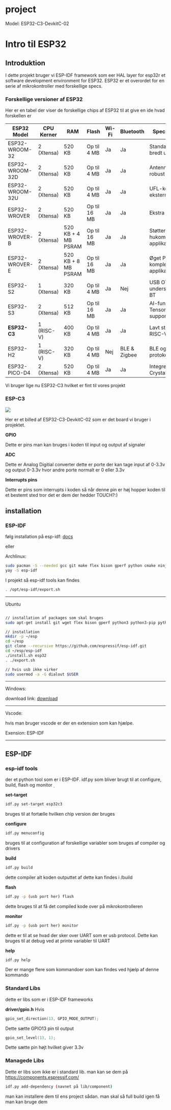 # project
Model: ESP32-C3-DevkitC-02

# Intro til ESP32
## Introduktion 
I dette projekt bruger vi ESP-IDF framework som eer HAL layer for esp32r et software development environment for ESP32. ESP32 er et overordet for en serie af mikrokontroller med forskellige specs. 

### Forskellige versioner af ESP32

Her er en tabel der viser de forskellige chips af ESP32 til at give en ide hvad forskellen er

| ESP32 Model      | CPU Kerner | RAM      | Flash    | Wi-Fi | Bluetooth | Specielle Funktioner                   |
|------------------|------------|----------|----------|-------|-----------|----------------------------------------|
| ESP32-WROOM-32   | 2 (Xtensa) | 520 KB   | Op til 4 MB | Ja   | Ja        | Standardmodellen, bredt understøttet    |
| ESP32-WROOM-32D  | 2 (Xtensa) | 520 KB   | Op til 4 MB | Ja   | Ja        | Antenne på modul, robust forbindelse    |
| ESP32-WROOM-32U  | 2 (Xtensa) | 520 KB   | Op til 4 MB | Ja   | Ja        | UFL-konnektor til ekstern antenne       |
| ESP32-WROVER     | 2 (Xtensa) | 520 KB   | Op til 16 MB | Ja | Ja       | Ekstra RAM, PSRAM                       |
| ESP32-WROVER-B   | 2 (Xtensa) | 520 KB + 4 MB PSRAM | Op til 16 MB | Ja | Ja | Støtter PSRAM til hukommelseskrævende applikationer |
| ESP32-WROVER-E   | 2 (Xtensa) | 520 KB + 8 MB PSRAM | Op til 16 MB | Ja | Ja | Øget PSRAM, egnet til komplekse applikationer |
| ESP32-S2         | 1 (Xtensa) | 320 KB   | Op til 4 MB | Ja   | Nej       | USB OTG-understøttelse, ingen BT        |
| ESP32-S3        | 2 (Xtensa) | 512 KB   | Op til 16 MB | Ja | Ja       | AI-funktioner, TensorFlow Lite support  |
| **ESP32-C3**         | 1 (RISC-V) | 400 KB   | Op til 4 MB | Ja   | Ja        | Lavt strømforbrug, RISC-V arkitektur    |
| ESP32-H2         | 1 (RISC-V) | 320 KB   | Op til 4 MB | Nej  | BLE & Zigbee | BLE og Zigbee-protokol support          |
| ESP32-PICO-D4    | 2 (Xtensa) | 520 KB   | Op til 4 MB | Ja   | Ja        | Integreret Flash & Crystal              |

Vi bruger lige nu ESP32-C3 hvilket er fint til vores projekt

### ESP-C3

![](https://external-content.duckduckgo.com/iu/?u=https%3A%2F%2Fdocs.espressif.com%2Fprojects%2Farduino-esp32%2Fen%2Flatest%2F_images%2Fesp32_devkitC_pinlayout.png&f=1&nofb=1&ipt=e9c5d949a16d94e31cc87a6476c2865bbb9818e20aaec7bbb7419bd78a1d4d67&ipo=images)

Her er et billed af ESP32-C3-DevkitC-02 som er det board vi bruger i projektet.

**GPIO**

Dette er pins man kan bruges i koden til input og output af signaler

**ADC**

Dette er Analog Digitial converter dette er porte der kan tage input af 0-3.3v og output 0-3.3v hvor andre porte normalt er 0 eller 3.3v

**Interrupts pins**

Dette er pins som interrupts i koden så når denne pin er høj hopper koden til et bestemt sted tror det er dem der hedder TOUCH?:)

## installation 

### ESP-IDF
følg installation på esp-idf: [docs](https://docs.espressif.com/projects/esp-idf/en/stable/esp32/get-started/index.html#)

eller

Archlinux:

```bash
sudo pacman -S --needed gcc git make flex bison gperf python cmake ninja ccache dfu-util libusb
yay -S esp-idf
```
I projekt så esp-idf tools kan findes
```bash
. /opt/esp-idf/export.sh
```


---
Ubuntu
```bash

// installation af packages som skal bruges
sudo apt-get install git wget flex bison gperf python3 python3-pip python3-venv cmake ninja-build ccache libffi-dev libssl-dev dfu-util libusb-1.0-0

// installation 
mkdir -p ~/esp
cd ~/esp
git clone --recursive https://github.com/espressif/esp-idf.git
cd ~/esp/esp-idf
./install.sh esp32
. ./export.sh

// hvis usb ikke virker
sudo usermod -a -G dialout $USER

```

---

Windows:


download link: [download](https://docs.espressif.com/projects/esp-idf/en/stable/esp32/get-started/windows-setup.html)


---

Vscode:

hvis man bruger vscode er der en extension som kan hjælpe. 

Exension: ESP-IDF

---


## ESP-IDF

### esp-idf tools

der et python tool som er i ESP-IDF. idf.py som bliver brugt til at configure, build, flash og monitor
̣

**set-target**
```bash
idf.py set-target esp32c3
```

bruges til at fortælle hvilken chip version der bruges

**configure**
```bash
idf.py menuconfig
```
bruges til at configuration af forskellige variabler som bruges af compiler og drivers

**build**
```bash
idf.py build
```
dette compiler alt koden outputtet af dette kan findes i /build


**flash**
```bash
idf.py -p (usb port her) flash
```

dette bruges til at få det compiled kode over på mikrokontrolleren



**monitor**
```bash
idf.py -p (usb port her) monitor 
```

dette er til at se hvad der sker over UART som er usb protocol. Dette kan bruges til at debug ved at printe variabler til UART

**help**
```bash
idf.py help
```

Der er mange flere som kommandoer som kan findes ved hjælp af denne kommando

### Standard Libs
dette er libs som er i ESP-IDF frameworks

**driver/gpio.h**
Hvis


```c
gpio_set_direction(13, GPIO_MODE_OUTPUT);
```

Dette sætte GPIO13 pin til output

```c
gpio_set_level(13, 1);
```
Dette sætte pin højt hvilket giver 3.3v

### Managede Libs
Dette er libs som ikke er i standard lib.
man kan se dem på https://components.espressif.com/

```bash
idf.py add-dependency (navnet på lib/component)
```
man kan installere dem til ens project sådan. man skal så full build igen få man kan bruge dem
